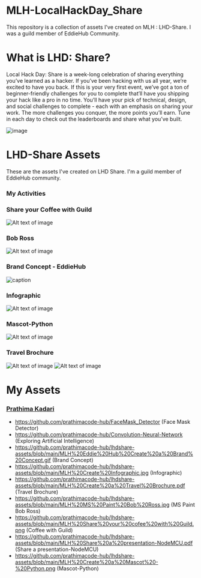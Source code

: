 # MLH-LocalHackDay_Share

This repository is a collection of assets I've created on MLH : LHD-Share. I was a guild member of EddieHub Community.

# What is LHD: Share?

Local Hack Day: Share is a week-long celebration of sharing everything you’ve learned as a hacker. If you’ve been hacking with us all year, we’re excited to have you back. If this is your very first event, we’ve got a ton of beginner-friendly challenges for you to complete that’ll have you shipping your hack like a pro in no time. You’ll have your pick of technical, design, and social challenges to complete - each with an emphasis on sharing your work. The more challenges you conquer, the more points you’ll earn. Tune in each day to check out the leaderboards and share what you’ve built.

![image](https://github.com/prathimacode-hub/MLH-LocalHackDay_Share/blob/main/LocalHackDay.jpg)

# LHD-Share Assets
These are the assets I've created on LHD Share. I'm a guild member of EddieHub community.

### My Activities

### Share your Coffee with Guild
![Alt text of image](<https://github.com/prathimacode-hub/lhdshare-assets/blob/main/MLH%20Share%20your%20cofee%20with%20Guild.png>)

### Bob Ross
![Alt text of image](<https://github.com/prathimacode-hub/lhdshare-assets/blob/main/MLH%20MS%20Paint%20Bob%20Ross.jpg>)

### Brand Concept - EddieHub
![caption](https://github.com/prathimacode-hub/lhdshare-assets/blob/main/MLH%20Eddie%20Hub%20Create%20a%20Brand%20Concept.gif)

### Infographic
![Alt text of image](<https://github.com/prathimacode-hub/lhdshare-assets/blob/main/MLH%20Create%20Infographic.jpg>)

### Mascot-Python
![Alt text of image](<https://github.com/prathimacode-hub/lhdshare-assets/blob/main/MLH%20Create%20a%20Mascot%20-%20Python.png>)

### Travel Brochure
![Alt text of image](<https://github.com/prathimacode-hub/lhdshare-assets/blob/main/MLH%20Create%20a%20Travel%20Brochure-1.jpg>)
![Alt text of image](<https://github.com/prathimacode-hub/lhdshare-assets/blob/main/MLH%20Create%20a%20Travel%20Brochure-2.jpg>)

# My Assets
### [Prathima Kadari](https://github.com/prathimacode-hub)
- https://github.com/prathimacode-hub/FaceMask_Detector (Face Mask Detector)
- https://github.com/prathimacode-hub/Convolution-Neural-Network (Exploring Artificial Intelligence)
- https://github.com/prathimacode-hub/lhdshare-assets/blob/main/MLH%20Eddie%20Hub%20Create%20a%20Brand%20Concept.gif (Brand Concept)
- https://github.com/prathimacode-hub/lhdshare-assets/blob/main/MLH%20Create%20Infographic.jpg (Infographic)
- https://github.com/prathimacode-hub/lhdshare-assets/blob/main/MLH%20Create%20a%20Travel%20Brochure.pdf (Travel Brochure)
- https://github.com/prathimacode-hub/lhdshare-assets/blob/main/MLH%20MS%20Paint%20Bob%20Ross.jpg (MS Paint Bob Ross)
- https://github.com/prathimacode-hub/lhdshare-assets/blob/main/MLH%20Share%20your%20cofee%20with%20Guild.png (Coffee with Guild)
- https://github.com/prathimacode-hub/lhdshare-assets/blob/main/MLH%20Share%20a%20presentation-NodeMCU.pdf (Share a presentation-NodeMCU)
- https://github.com/prathimacode-hub/lhdshare-assets/blob/main/MLH%20Create%20a%20Mascot%20-%20Python.png (Mascot-Python)
